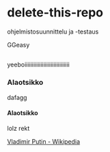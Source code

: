 # delete-this-repo

ohjelmistosuunnittelu ja -testaus

GGeasy
## 
yeeboiiiiiiiiiiiiiiiiiiiiiiiiiiiiiii
### Alaotsikko
dafagg
#### Alaotsikko
lolz rekt

[Vladimir Putin - Wikipedia](http://wikipedia.org/wiki/Vladimirputin/)
